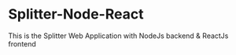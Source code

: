 # Splitter-Node-React
This is the Splitter Web Application with NodeJs backend &amp; ReactJs frontend
